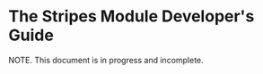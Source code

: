 # The Stripes Module Developer's Guide

<!-- ../../okapi/doc/md2toc -l 2 dev-guide.md -->

NOTE. This document is in progress and incomplete.


